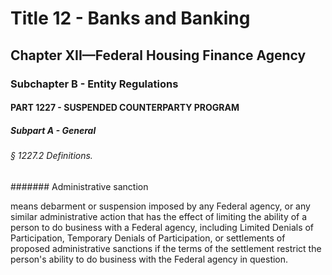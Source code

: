 
# Title 12 - Banks and Banking
## Chapter XII—Federal Housing Finance Agency
### Subchapter B - Entity Regulations
#### PART 1227 - SUSPENDED COUNTERPARTY PROGRAM
##### Subpart A - General
###### § 1227.2 Definitions.
####### Administrative sanction

means debarment or suspension imposed by any Federal agency, or any similar administrative action that has the effect of limiting the ability of a person to do business with a Federal agency, including Limited Denials of Participation, Temporary Denials of Participation, or settlements of proposed administrative sanctions if the terms of the settlement restrict the person's ability to do business with the Federal agency in question.

